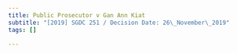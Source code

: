 ```yaml
---
title: Public Prosecutor v Gan Ann Kiat
subtitle: "[2019] SGDC 251 / Decision Date: 26\_November\_2019"
tags: []

---
```

